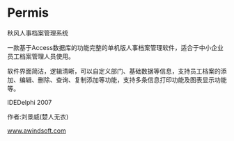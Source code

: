 # Permis
秋风人事档案管理系统

一款基于Access数据库的功能完整的单机版人事档案管理软件，适合于中小企业员工档案管理人员使用。

软件界面简洁，逻辑清晰，可以自定义部门、基础数据等信息，支持员工档案的添加、编辑、删除、查询、复制添加等功能，支持多条信息打印功能及图表显示功能等。


IDEDelphi 2007


作者:刘景威(楚人无衣)

www.awindsoft.com
